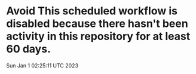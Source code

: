 # Avoid This scheduled workflow is disabled because there hasn't been activity in this repository for at least 60 days.
Sun Jan  1 02:25:11 UTC 2023
